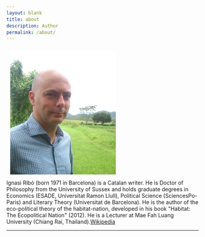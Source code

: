 ```yaml
---
layout: blank
title: about
description: Author
permalink: /about/
---
```


<img class="col one right" src="/img/ignasifoto.jpg" style="margin: 10px">

<br/>
Ignasi Ribó (born 1971 in Barcelona) is a Catalan writer. He is Doctor of Philosophy from the University of Sussex and holds graduate degrees in Economics (ESADE, Universitat Ramon Llull), Political Science (SciencesPo-Paris) and Literary Theory (Universitat de Barcelona). He is the author of the eco-political theory of the habitat-nation, developed in his book "Habitat: The Ecopolitical Nation" (2012). He is a Lecturer at Mae Fah Luang University (Chiang Rai, Thailand).<a href="https://en.wikipedia.org/wiki/Ignasi_Rib%C3%B3" target="_blank">Wikipedia</a>
<br/>
<hr/>
<br/>


<span class="contacticon center">
	<a href="mailto:mail@ignasiribo.com"><i class="fa fa-envelope-square"></i></a>
	<a href="https://www.linkedin.com/in/ignasiribo" target="_blank"><i class="fa fa-linkedin-square"></i></a>
	<a href="https://twitter.com/seliestel" target="_blank"><i class="fa fa-twitter-square"></i></a>
</span>


